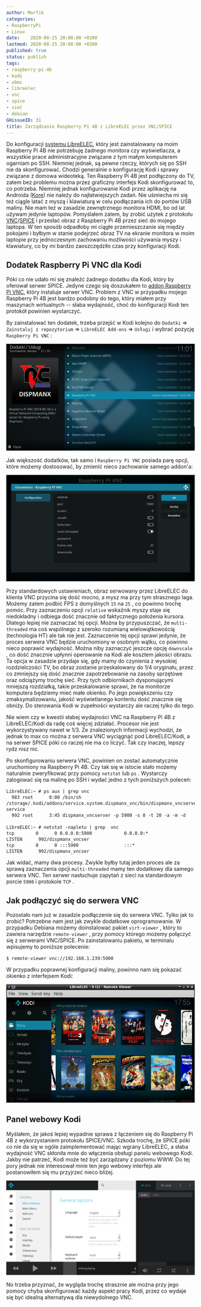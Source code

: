 ```yaml
---
author: Morfik
categories:
- RaspberryPi
- Linux
date:    2020-08-25 20:08:00 +0200
lastmod: 2020-08-25 20:08:00 +0200
published: true
status: publish
tags:
- raspberry-pi-4b
- kodi
- xbmc
- libreelec
- vnc
- spice
- sieć
- debian
GHissueID: 31
title: Zarządzanie Raspberry Pi 4B z LibreELEC przez VNC/SPICE
---
```


Do konfiguracji [systemu LibreELEC][1], który jest zainstalowany na moim Raspberry Pi 4B nie
potrzebuję żadnego monitora czy wyświetlacza, a wszystkie prace administracyjne związane z tym
małym komputerem ogarniam po SSH. Niemniej jednak, są pewne rzeczy, których się po SSH nie da
skonfigurować. Chodzi generalnie o konfigurację Kodi i sprawy związane z domowa wideoteką. Ten
Raspberry Pi 4B jest podłączony do TV, zatem bez problemu można przez graficzny interfejs Kodi
skonfigurować to, co potrzeba. Niemniej jednak konfigurowanie Kodi przez aplikację na Androida
([Kore][2]) nie należy do najłatwiejszych zadań. Nie uśmiecha mi się też ciągle latać z myszą i
klawiaturą w celu podłączania ich do portów USB maliny. Nie mam też w zasadzie zewnętrznego
monitora HDMI, bo od lat używam jedynie laptopów. Pomyślałem zatem, by zrobić użytek z protokołu
[VNC][3]/[SPICE][4] i przesłać obraz z Raspberry Pi 4B przez sieć do mojego laptopa. W ten sposób
odpadłoby mi ciągłe przemieszczanie się między pokojami i byłbym w stanie podejrzeć obraz TV na
ekranie monitora w moim laptopie przy jednoczesnym zachowaniu możliwości używania myszy i
klawiatury, co by mi bardzo zaoszczędziło czas przy konfiguracji Kodi.

<!--more-->
## Dodatek Raspberry Pi VNC dla Kodi

Póki co nie udało mi się znaleźć żadnego dodatku dla Kodi, który by oferował serwer SPICE. Jedyne
czego się doszukałem to [addon Raspberry Pi VNC][5], który instaluje serwer VNC. Problem z VNC w
przypadku mojego Raspberry Pi 4B jest bardzo podobny do tego, który miałem przy maszynach
wirtualnych -- słaba wydajność, choć do konfiguracji Kodi ten protokół powinien wystarczyć.

By zainstalować ten dodatek, trzeba przejść w Kodi kolejno do `Dodatki` =>
`Zainstaluj z repozytorium` => `LibreELEC Add-ons` => `Usługi` i wybrać pozycję `Raspberry Pi VNC` :

![](/img/2020/08/001-raspberry-pi-libreelec-kodi-xbmc-vnc-spice-addon-install.png#huge)

Jak większość dodatków, tak samo i `Raspberry Pi VNC` posiada parę opcji, które możemy dostosować,
by zmienić nieco zachowanie samego addon'a:

![](/img/2020/08/002-raspberry-pi-libreelec-kodi-xbmc-vnc-spice-addon-config.png#huge)

Przy standardowych ustawieniach, obraz serwowany przez LibreELEC do klienta VNC przycina się dość
mocno, a mysz ma przy tym strasznego laga. Możemy zatem podbić FPS z domyślnych `15` na `25` , co
powinno trochę pomóc. Przy zaznaczeniu opcji `relative` wskaźnik myszy staje się niedokładny i
odbiega dość znacznie od faktycznego położenia kursora. Dlatego lepiej nie zaznaczać tej opcji.
Można by przypuszczać, że `multi-threaded` ma coś wspólnego z szeroko rozumianą wielowątkowością
(technologia HT) ale tak nie jest. Zaznaczenie tej opcji sprawi jedynie, że proces serwera VNC
będzie uruchomiony w osobnym wątku, co powinno nieco poprawić wydajność. Można niby zaznaczyć
jeszcze opcję `downscale` , co dość znacznie upłynni operowanie na Kodi ale kosztem jakości obrazu.
Ta opcja w zasadzie przydaje się, gdy mamy do czynienia z wysokiej rozdzielczości TV, bo obraz
zostanie przeskalowany do 1/4 oryginału, przez co zmniejszy się dość znacznie zapotrzebowanie na
zasoby sprzętowe oraz odciążymy trochę sieć. Przy tych odbiornikach dysponującymi mniejszą
rozdziałką, takie przeskalowanie sprawi, że na monitorze komputera będziemy mieć małe okienko. Po
jego powiększeniu czy zmaksymalizowaniu, jakość wyświetlanego kontentu dość znacznie się obniży. Do
sterowania Kodi w zupełności wystarczy ale raczej tylko do tego.

Nie wiem czy w kwestii słabej wydajności VNC na Raspberry Pi 4B z LibreELEC/Kodi da radę coś więcej
zdziałać. Procesor nie jest wykorzystywany nawet w 1/3. Ze znalezionych informacji wychodzi, że
jednak to max co można z serwera VNC wyciągnąć pod LibreELEC/Kodi, a na serwer SPICE póki co raczej
nie ma co liczyć. Tak czy inaczej, lepszy rydz nisz nic.

Po skonfigurowaniu serwera VNC, powinien on zostać automatycznie uruchomiony na Raspberry Pi 4B.
Czy tak się w istocie stało możemy naturalnie zweryfikować przy pomocy `netstat` lub `ps` .
Wystarczy zalogować się na malinę po SSH i wydać jedno z tych poniższych poleceń:

    LibreELEC:~ # ps aux | grep vnc
      983 root      0:00 /bin/sh /storage/.kodi/addons/service.system.dispmanx_vnc/bin/dispmanx_vncserver-service
      992 root      3:45 dispmanx_vncserver -p 5900 -s 0 -t 20 -a -m -d

    LibreELEC:~ # netstat -napletu | grep  vnc
    tcp        0      0 0.0.0.0:5900            0.0.0.0:*               LISTEN      992/dispmanx_vncser
    tcp        0      0 :::5900                 :::*                    LISTEN      992/dispmanx_vncser

Jak widać, mamy dwa procesy. Zwykle byłby tutaj jeden proces ale za sprawą zaznaczenia opcji
`multi-threaded` mamy ten dodatkowy dla samego serwera VNC. Ten serwer nasłuchuje zapytań z sieci
na standardowym porcie `5900` i protokole `TCP` .

## Jak podłączyć się do serwera VNC

Pozostało nam już w zasadzie podłączenie się do serwera VNC. Tylko jak to zrobić? Potrzebne nam
jest jak zwykle dodatkowe oprogramowanie. W przypadku Debiana możemy doinstalować pakiet
`virt-viewer` , który to zawiera narzędzie `remote-viewer` , przy pomocy którego możemy połączyć
się z serwerami VNC/SPICE. Po zainstalowaniu pakietu, w terminalu wpisujemy to poniższe polecenie:

    $ remote-viewer vnc://192.168.1.239:5900

W przypadku poprawnej konfiguracji maliny, powinno nam się pokazać okienko z interfejsem Kodi:

![](/img/2020/08/003-raspberry-pi-libreelec-kodi-xbmc-vnc-spice-remote-viewer.png#big)

## Panel webowy Kodi

Myślałem, że jakoś lepiej wypadnie sprawa z łączeniem się do Raspberry Pi 4B z wykorzystaniem
protokołu SPICE/VNC. Szkoda trochę, że SPICE póki co nie da się w ogóle zaimplementować mając
wgrany LibreELEC, a słaba wydajność VNC skłoniła mnie do włączenia obsługi panelu webowego Kodi.
Jakby nie patrzeć, Kodi może też być zarządzany z poziomu WWW. Do tej pory jednak nie interesował
mnie ten jego webowy interfejs ale postanowiłem się mu przyjrzeć nieco bliżej.

![](/img/2020/08/004-raspberry-pi-libreelec-kodi-xbmc-web-panel.png#huge)

No trzeba przyznać, że wygląda trochę strasznie ale można przy jego pomocy chyba skonfigurować
każdy aspekt pracy Kodi, przez co wydaje się być idealną alternatywą dla niewydolnego VNC.


[1]: https://libreelec.tv/
[2]: https://kodi.wiki/view/Kore
[3]: https://en.wikipedia.org/wiki/Virtual_Network_Computing
[4]: https://en.wikipedia.org/wiki/Simple_Protocol_for_Independent_Computing_Environments
[5]: https://github.com/patrikolausson/dispmanx_vnc
